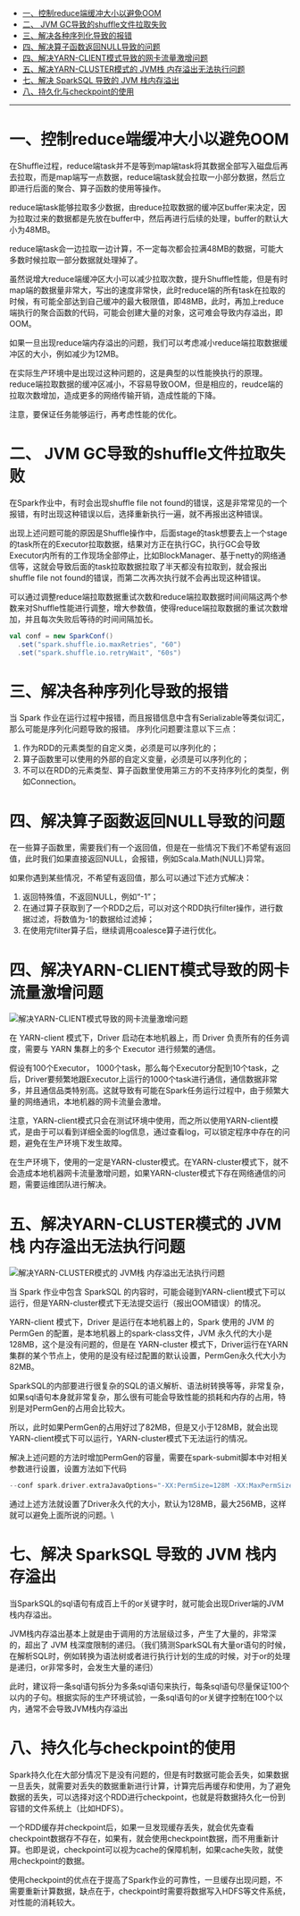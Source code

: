 * [一、控制reduce端缓冲大小以避免OOM](#%E4%B8%80%E6%8E%A7%E5%88%B6reduce%E7%AB%AF%E7%BC%93%E5%86%B2%E5%A4%A7%E5%B0%8F%E4%BB%A5%E9%81%BF%E5%85%8Doom)
* [二、 JVM GC导致的shuffle文件拉取失败](#%E4%BA%8C-jvm-gc%E5%AF%BC%E8%87%B4%E7%9A%84shuffle%E6%96%87%E4%BB%B6%E6%8B%89%E5%8F%96%E5%A4%B1%E8%B4%A5)
* [三、解决各种序列化导致的报错](#%E4%B8%89%E8%A7%A3%E5%86%B3%E5%90%84%E7%A7%8D%E5%BA%8F%E5%88%97%E5%8C%96%E5%AF%BC%E8%87%B4%E7%9A%84%E6%8A%A5%E9%94%99)
* [四、解决算子函数返回NULL导致的问题](#%E5%9B%9B%E8%A7%A3%E5%86%B3%E7%AE%97%E5%AD%90%E5%87%BD%E6%95%B0%E8%BF%94%E5%9B%9Enull%E5%AF%BC%E8%87%B4%E7%9A%84%E9%97%AE%E9%A2%98)
* [四、解决YARN\-CLIENT模式导致的网卡流量激增问题](#%E5%9B%9B%E8%A7%A3%E5%86%B3yarn-client%E6%A8%A1%E5%BC%8F%E5%AF%BC%E8%87%B4%E7%9A%84%E7%BD%91%E5%8D%A1%E6%B5%81%E9%87%8F%E6%BF%80%E5%A2%9E%E9%97%AE%E9%A2%98)
* [五、解决YARN\-CLUSTER模式的 JVM栈 内存溢出无法执行问题](#%E4%BA%94%E8%A7%A3%E5%86%B3yarn-cluster%E6%A8%A1%E5%BC%8F%E7%9A%84-jvm%E6%A0%88-%E5%86%85%E5%AD%98%E6%BA%A2%E5%87%BA%E6%97%A0%E6%B3%95%E6%89%A7%E8%A1%8C%E9%97%AE%E9%A2%98)
* [七、解决 SparkSQL 导致的 JVM 栈内存溢出](#%E4%B8%83%E8%A7%A3%E5%86%B3-sparksql-%E5%AF%BC%E8%87%B4%E7%9A%84-jvm-%E6%A0%88%E5%86%85%E5%AD%98%E6%BA%A2%E5%87%BA)
* [八、持久化与checkpoint的使用](#%E5%85%AB%E6%8C%81%E4%B9%85%E5%8C%96%E4%B8%8Echeckpoint%E7%9A%84%E4%BD%BF%E7%94%A8)


--- 
# 一、控制reduce端缓冲大小以避免OOM
在Shuffle过程，reduce端task并不是等到map端task将其数据全部写入磁盘后再去拉取，而是map端写一点数据，reduce端task就会拉取一小部分数据，然后立即进行后面的聚合、算子函数的使用等操作。

reduce端task能够拉取多少数据，由reduce拉取数据的缓冲区buffer来决定，因为拉取过来的数据都是先放在buffer中，然后再进行后续的处理，buffer的默认大小为48MB。

reduce端task会一边拉取一边计算，不一定每次都会拉满48MB的数据，可能大多数时候拉取一部分数据就处理掉了。

虽然说增大reduce端缓冲区大小可以减少拉取次数，提升Shuffle性能，但是有时map端的数据量非常大，写出的速度非常快，此时reduce端的所有task在拉取的时候，有可能全部达到自己缓冲的最大极限值，即48MB，此时，再加上reduce端执行的聚合函数的代码，可能会创建大量的对象，这可难会导致内存溢出，即OOM。

如果一旦出现reduce端内存溢出的问题，我们可以考虑减小reduce端拉取数据缓冲区的大小，例如减少为12MB。

在实际生产环境中是出现过这种问题的，这是典型的以性能换执行的原理。reduce端拉取数据的缓冲区减小，不容易导致OOM，但是相应的，reudce端的拉取次数增加，造成更多的网络传输开销，造成性能的下降。

注意，要保证任务能够运行，再考虑性能的优化。

# 二、 JVM GC导致的shuffle文件拉取失败
在Spark作业中，有时会出现shuffle file not found的错误，这是非常常见的一个报错，有时出现这种错误以后，选择重新执行一遍，就不再报出这种错误。

出现上述问题可能的原因是Shuffle操作中，后面stage的task想要去上一个stage的task所在的Executor拉取数据，结果对方正在执行GC，执行GC会导致Executor内所有的工作现场全部停止，比如BlockManager、基于netty的网络通信等，这就会导致后面的task拉取数据拉取了半天都没有拉取到，就会报出shuffle file not found的错误，而第二次再次执行就不会再出现这种错误。

可以通过调整reduce端拉取数据重试次数和reduce端拉取数据时间间隔这两个参数来对Shuffle性能进行调整，增大参数值，使得reduce端拉取数据的重试次数增加，并且每次失败后等待的时间间隔加长。

```scala
val conf = new SparkConf()
  .set("spark.shuffle.io.maxRetries", "60")
  .set("spark.shuffle.io.retryWait", "60s")
```

# 三、解决各种序列化导致的报错
当 Spark 作业在运行过程中报错，而且报错信息中含有Serializable等类似词汇，那么可能是序列化问题导致的报错。
序列化问题要注意以下三点：
1. 作为RDD的元素类型的自定义类，必须是可以序列化的；
2. 算子函数里可以使用的外部的自定义变量，必须是可以序列化的；
3. 不可以在RDD的元素类型、算子函数里使用第三方的不支持序列化的类型，例如Connection。

# 四、解决算子函数返回NULL导致的问题
在一些算子函数里，需要我们有一个返回值，但是在一些情况下我们不希望有返回值，此时我们如果直接返回NULL，会报错，例如Scala.Math(NULL)异常。

如果你遇到某些情况，不希望有返回值，那么可以通过下述方式解决：
1. 返回特殊值，不返回NULL，例如“-1”；
2. 在通过算子获取到了一个RDD之后，可以对这个RDD执行filter操作，进行数据过滤，将数值为-1的数据给过滤掉；
3. 在使用完filter算子后，继续调用coalesce算子进行优化。

# 四、解决YARN-CLIENT模式导致的网卡流量激增问题
![解决YARN-CLIENT模式导致的网卡流量激增问题](../../../img/spark/Spark内核/Spark性能优化/Spark问题及解决/解决YARN-CLIENT模式导致的网卡流量激增问题.png)

在 YARN-client 模式下，Driver 启动在本地机器上，而 Driver 负责所有的任务调度，需要与 YARN 集群上的多个 Executor 进行频繁的通信。

假设有100个Executor， 1000个task，那么每个Executor分配到10个task，之后，Driver要频繁地跟Executor上运行的1000个task进行通信，通信数据非常多，并且通信品类特别高。这就导致有可能在Spark任务运行过程中，由于频繁大量的网络通讯，本地机器的网卡流量会激增。

注意，YARN-client模式只会在测试环境中使用，而之所以使用YARN-client模式，是由于可以看到详细全面的log信息，通过查看log，可以锁定程序中存在的问题，避免在生产环境下发生故障。

在生产环境下，使用的一定是YARN-cluster模式。在YARN-cluster模式下，就不会造成本地机器网卡流量激增问题，如果YARN-cluster模式下存在网络通信的问题，需要运维团队进行解决。

# 五、解决YARN-CLUSTER模式的 JVM栈 内存溢出无法执行问题
![解决YARN-CLUSTER模式的 JVM栈 内存溢出无法执行问题](../../../img/spark/Spark内核/Spark性能优化/Spark问题及解决/解决YARN-CLUSTER模式的JVM栈内存溢出无法执行问题.png)

当 Spark 作业中包含 SparkSQL 的内容时，可能会碰到YARN-client模式下可以运行，但是YARN-cluster模式下无法提交运行（报出OOM错误）的情况。

YARN-client 模式下，Driver 是运行在本地机器上的，Spark 使用的 JVM 的 PermGen 的配置，是本地机器上的spark-class文件，JVM 永久代的大小是128MB，这个是没有问题的，但是在 YARN-cluster 模式下，Driver运行在YARN集群的某个节点上，使用的是没有经过配置的默认设置，PermGen永久代大小为82MB。

SparkSQL的内部要进行很复杂的SQL的语义解析、语法树转换等等，非常复杂，如果sql语句本身就非常复杂，那么很有可能会导致性能的损耗和内存的占用，特别是对PermGen的占用会比较大。

所以，此时如果PermGen的占用好过了82MB，但是又小于128MB，就会出现YARN-client模式下可以运行，YARN-cluster模式下无法运行的情况。

解决上述问题的方法时增加PermGen的容量，需要在spark-submit脚本中对相关参数进行设置，设置方法如下代码
```scala
--conf spark.driver.extraJavaOptions="-XX:PermSize=128M -XX:MaxPermSize=256M"
```
通过上述方法就设置了Driver永久代的大小，默认为128MB，最大256MB，这样就可以避免上面所说的问题。\


# 七、解决 SparkSQL 导致的 JVM 栈内存溢出
当SparkSQL的sql语句有成百上千的or关键字时，就可能会出现Driver端的JVM栈内存溢出。

JVM栈内存溢出基本上就是由于调用的方法层级过多，产生了大量的，非常深的，超出了 JVM 栈深度限制的递归。（我们猜测SparkSQL有大量or语句的时候，在解析SQL时，例如转换为语法树或者进行执行计划的生成的时候，对于or的处理是递归，or非常多时，会发生大量的递归）

此时，建议将一条sql语句拆分为多条sql语句来执行，每条sql语句尽量保证100个以内的子句。根据实际的生产环境试验，一条sql语句的or关键字控制在100个以内，通常不会导致JVM栈内存溢出


# 八、持久化与checkpoint的使用
Spark持久化在大部分情况下是没有问题的，但是有时数据可能会丢失，如果数据一旦丢失，就需要对丢失的数据重新进行计算，计算完后再缓存和使用，为了避免数据的丢失，可以选择对这个RDD进行checkpoint，也就是将数据持久化一份到容错的文件系统上（比如HDFS）。

一个RDD缓存并checkpoint后，如果一旦发现缓存丢失，就会优先查看checkpoint数据存不存在，如果有，就会使用checkpoint数据，而不用重新计算。也即是说，checkpoint可以视为cache的保障机制，如果cache失败，就使用checkpoint的数据。

使用checkpoint的优点在于提高了Spark作业的可靠性，一旦缓存出现问题，不需要重新计算数据，缺点在于，checkpoint时需要将数据写入HDFS等文件系统，对性能的消耗较大。
